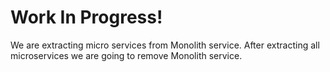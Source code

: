 # Work In Progress!
We are extracting micro services from Monolith service.
After extracting all microservices we are going to remove Monolith service.